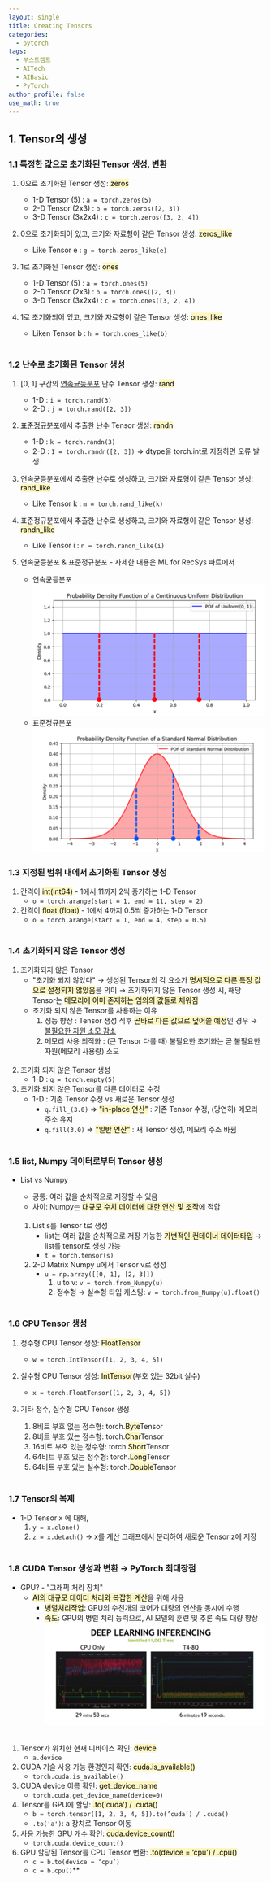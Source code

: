 ```yaml
---
layout: single
title: Creating Tensors
categories:
  - pytorch
tags:
  - 부스트캠프
  - AITech
  - AIBasic
  - PyTorch
author_profile: false
use_math: true
---
```

## 1. Tensor의 생성
### 1.1 특정한 값으로 초기화된 Tensor 생성, 변환
1. 0으로 초기화된 Tensor 생성: <mark style="background: #FFF3A3A6;">zeros</mark>
    - 1-D Tensor (5) : `a = torch.zeros(5)`
    - 2-D Tensor (2x3) : `b = torch.zeros([2, 3])`
    - 3-D Tensor (3x2x4) : `c = torch.zeros([3, 2, 4])`
    
2. 0으로 초기화되어 있고, 크기와 자료형이 같은 Tensor 생성: <mark style="background: #FFF3A3A6;">zeros_like</mark>
    - Like Tensor e : `g = torch.zeros_like(e)`
    
3. 1로 초기화된 Tensor 생성: <mark style="background: #FFF3A3A6;">ones</mark>
    - 1-D Tensor (5) : `a = torch.ones(5)`
    - 2-D Tensor (2x3) : `b = torch.ones([2, 3])`
    - 3-D Tensor (3x2x4) : `c = torch.ones([3, 2, 4])`
    
4. 1로 초기화되어 있고, 크기와 자료형이 같은 Tensor 생성: <mark style="background: #FFF3A3A6;">ones_like</mark>
    - Liken Tensor b : `h = torch.ones_like(b)`<br><br>


### 1.2 난수로 초기화된 Tensor 생성
1. [0, 1] 구간의 <u>연속균등분포</u> 난수 Tensor 생성: <mark style="background: #FFF3A3A6;">rand</mark>
    - 1-D : `i = torch.rand(3)`
    - 2-D : `j = torch.rand([2, 3])`
    
2. <u>표준정규분포</u>에서 추출한 난수 Tensor 생성: <mark style="background: #FFF3A3A6;">randn</mark>
    - 1-D : `k = torch.randn(3)`
    - 2-D : `I = torch.randn([2, 3])`
        ⇒ dtype을 torch.int로 지정하면 오류 발생
        
3. 연속균등분포에서 추출한 난수로 생성하고, 크기와 자료형이 같은 Tensor 생성: <mark style="background: #FFF3A3A6;">rand_like</mark>
    - Like Tensor k : `m = torch.rand_like(k)`
    
4. 표준정규분포에서 추출한 난수로 생성하고, 크기와 자료형이 같은 Tensor 생성: <mark style="background: #FFF3A3A6;">randn_like</mark>
    - Like Tensor i : `n = torch.randn_like(i)`

5. 연속균등분포 & 표준정규분포 - 자세한 내용은 ML for RecSys 파트에서
	- 연속균등분포
	![image1](images/2024-08-06-aitech-week1_3/image1.png)
	- 표준정규분포
	![image2](images/2024-08-06-aitech-week1_3/image2.png)

### 1.3 지정된 범위 내에서 초기화된 Tensor 생성
1. 간격이 <mark style="background: #FFF3A3A6;">int(int64)</mark> - 1에서 11까지 2씩 증가하는 1-D Tensor
    - `o = torch.arange(start = 1, end = 11, step = 2)`
2. 간격이 <mark style="background: #FFF3A3A6;">float (float)</mark> - 1에서 4까지 0.5씩 증가하는 1-D Tensor
    - `o = torch.arange(start = 1, end = 4, step = 0.5)`<br><br>

### 1.4 초기화되지 않은 Tensor 생성
1. 초기화되지 않은 Tensor
	- "초기화 되지 않았다"
	    → 생성된 Tensor의 각 요소가 <mark style="background: #FFF3A3A6;">명시적으로 다른 특정 값으로 설정되지 않았음</mark>을 의미
	    → 초기화되지 않은 Tensor 생성 시, 해당 Tensor는 <mark style="background: #FFF3A3A6;">메모리에 이미 존재하는 임의의 값들로 채워짐</mark>
	- 초기화 되지 않은 Tensor를 사용하는 이유
	    1) 성능 향상 : Tensor 생성 직후 <mark style="background: #FFF3A3A6;">곧바로 다른 값으로 덮어쓸 예정</mark>인 경우 → <u>불필요한 자원 소모 감소</u>
	    2) 메모리 사용 최적화 : (큰 Tensor 다룰 때) 불필요한 초기화는 곧 불필요한 자원(메모리 사용량) 소모<br><br>
2. 초기화 되지 않은 Tensor 생성
    - 1-D : `q = torch.empty(5)`
3. 초기화 되지 않은 Tensor를 다른 데이터로 수정
    - 1-D : 기존 Tensor 수정 vs 새로운 Tensor 생성
	    - `q.fill_(3.0)` ⇒ <mark style="background: #FFF3A3A6;">"in-place 연산"</mark> : 기존 Tensor 수정, (당연히) 메모리 주소 유지
		- `q.fill(3.0)` ⇒ <mark style="background: #FFF3A3A6;">"일반 연산"</mark> : 새 Tensor 생성, 메모리 주소 바뀜<br><br>

### 1.5 list, Numpy 데이터로부터 Tensor 생성
- List vs Numpy
	- 공통: 여러 값을 순차적으로 저장할 수 있음
	- 차이: Numpy는 <mark style="background: #FFF3A3A6;">대규모 수치 데이터에 대한 연산 및 조작</mark>에 적합<br><br>
	
    1. List s를 Tensor t로 생성
	    - list는 여러 값을 순차적으로 저장 가능한 <mark style="background: #FFF3A3A6;">가변적인 컨테이너 데이터타입</mark>
	       → list를 tensor로 생성 가능
        - `t = torch.tensor(s)`
    2. 2-D Matrix Numpy u에서 Tensor v로 생성
	    - `u = np.array([[0, 1], [2, 3]])`
	        1. u to v: `v = torch.from_Numpy(u)`
	        2. 정수형 → 실수형 타입 캐스팅: `v = torch.from_Numpy(u).float()`<br><br>

### 1.6 CPU Tensor 생성
1. 정수형 CPU Tensor 생성: <mark style="background: #FFF3A3A6;">FloatTensor</mark>
	- `w = torch.IntTensor([1, 2, 3, 4, 5])`
    
2. 실수형 CPU Tensor 생성: <mark style="background: #FFF3A3A6;">IntTensor</mark>(부호 있는 32bit 실수)
	- `x = torch.FloatTensor([1, 2, 3, 4, 5])`
    
3. 기타 정수, 실수형 CPU Tensor 생성
    1) 8비트 부호 없는 정수형: torch.<mark style="background: #FFF3A3A6;">Byte</mark>Tensor
    2) 8비트 부호 있는 정수형: torch.<mark style="background: #FFF3A3A6;">Char</mark>Tensor
    3) 16비트 부호 있는 정수형: torch.<mark style="background: #FFF3A3A6;">Short</mark>Tensor
    4) 64비트 부호 있는 정수형: torch.<mark style="background: #FFF3A3A6;">Long</mark>Tensor
    5) 64비트 부호 있는 실수형: torch.<mark style="background: #FFF3A3A6;">Double</mark>Tensor<br><br>

### 1.7 Tensor의 복제
- 1-D Tensor x 에 대해,
    1. `y = x.clone()`
    2. `z = x.detach()`  → x를 계산 그래프에서 분리하여 새로운 Tensor z에 저장<br><br>

### 1.8 CUDA Tensor 생성과 변환 → PyTorch 최대장점
- GPU? - "그래픽 처리 장치" 
    -  <mark style="background: #FFF3A3A6;">AI의 대규모 데이터 처리와 복잡한 계산</mark>을 위해 사용
	    -  <mark style="background: #FFF3A3A6;">병렬처리작업</mark>: GPU의 수천개의 코어가 대량의 연산을 동시에 수행
	    - <mark style="background: #FFF3A3A6;">속도</mark>: GPU의 병렬 처리 능력으로, AI 모델의 훈련 및 추론 속도 대량 향상
		    ![image1](images/2024-08-06-aitech-week1_3/image3.png)<br><br>
	
1. Tensor가 위치한 현재 디바이스 확인: <mark style="background: #FFF3A3A6;">device</mark>
	- `a.device`
2. CUDA 기술 사용 가능 환경인지 확인: <mark style="background: #FFF3A3A6;">cuda.is_available()</mark>
    - `torch.cuda.is_available()`
3. CUDA device 이름 확인: <mark style="background: #FFF3A3A6;">get_device_name</mark>
	- `torch.cuda.get_device_name(device=0)`
4. Tensor를 GPU에 할당: <mark style="background: #FFF3A3A6;">.to('cuda') / .cuda()</mark>
    - `b = torch.tensor([1, 2, 3, 4, 5]).to(’cuda’) / .cuda()`
    - `.to('a')`: a 장치로 Tensor 이동
5. 사용 가능한 GPU 개수 확인: <mark style="background: #FFF3A3A6;">cuda.device_count()</mark>
    - `torch.cuda.device_count()`
6. GPU 할당된 Tensor를 CPU Tensor 변환: <mark style="background: #FFF3A3A6;">.to(device = ‘cpu’) / .cpu()</mark>
    - `c = b.to(device = ‘cpu’)`
    - `c = b.cpu()`**<br><br>
